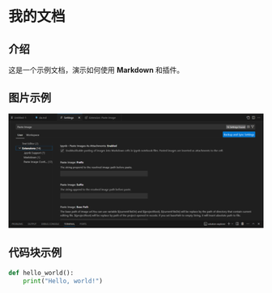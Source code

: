 # 我的文档

## 介绍

这是一个示例文档，演示如何使用 **Markdown** 和插件。

## 图片示例

![alt text](image-1.png)

## 代码块示例

```python
def hello_world():
    print("Hello, world!")